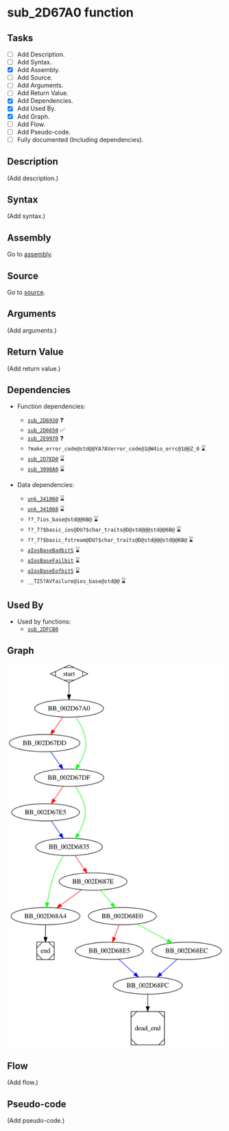 # sub_2D67A0 function

## Tasks

- [ ] Add Description.
- [ ] Add Syntax.
- [X] Add Assembly.
- [ ] Add Source.
- [ ] Add Arguments.
- [ ] Add Return Value.
- [X] Add Dependencies.
- [X] Add Used By.
- [X] Add Graph.
- [ ] Add Flow.
- [ ] Add Pseudo-code.
- [ ] Fully documented (Including dependencies).

## Description

(Add description.)

## Syntax

(Add syntax.)

## Assembly

Go to [assembly](../asm/sub_2D67A0.asm).

## Source

Go to [source](../cc/sub_2D67A0.cc).

## Arguments

(Add arguments.)

## Return Value

(Add return value.)

## Dependencies

* Function dependencies:
  * [`sub_2D6930`](sub_2D6930.md) ❓
  * [`sub_2D6650`](sub_2D6650.md) ✅
  * [`sub_2E9970`](sub_2E9970.md) ❓
  * `?make_error_code@std@@YA?AVerror_code@1@W4io_errc@1@@Z_0` ⌛
  * [`sub_2D7ED0`](sub_2D7ED0.md) ⌛
  * [`sub_3098A0`](sub_3098A0.md) ⌛


* Data dependencies:
  * [`unk_341060`](unk_341060.md) ⌛
  * [`unk_341068`](unk_341068.md) ⌛
  * `??_7ios_base@std@@6B@` ⌛
  * `??_7?$basic_ios@DU?$char_traits@D@std@@@std@@6B@` ⌛
  * `??_7?$basic_fstream@DU?$char_traits@D@std@@@std@@6B@` ⌛
  * [`aIosBaseBadbitS`](aIosBaseBadbitS.md) ⌛
  * [`aIosBaseFailbit`](aIosBaseFailbit.md) ⌛
  * [`aIosBaseEofbitS`](aIosBaseEofbitS.md) ⌛
  * `__TI5?AVfailure@ios_base@std@@` ⌛

## Used By

* Used by functions:
  * [`sub_2DFCB0`](sub_2DFCB0.md)

## Graph

![sub_2D67A0 Graph](../svg/sub_2D67A0.svg "sub_2D67A0 Graph")

## Flow

(Add flow.)

## Pseudo-code

(Add pseudo-code.)


